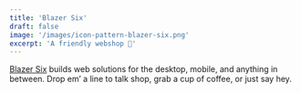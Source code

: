 ```yaml
---
title: 'Blazer Six'
draft: false
image: '/images/icon-pattern-blazer-six.png'
excerpt: 'A friendly webshop 🙂'
---
```


[Blazer Six](https://www.blazersix.com/) builds web solutions for the desktop,
mobile, and anything in between. Drop em’ a line to talk shop, grab a cup of
coffee, or just say hey.
